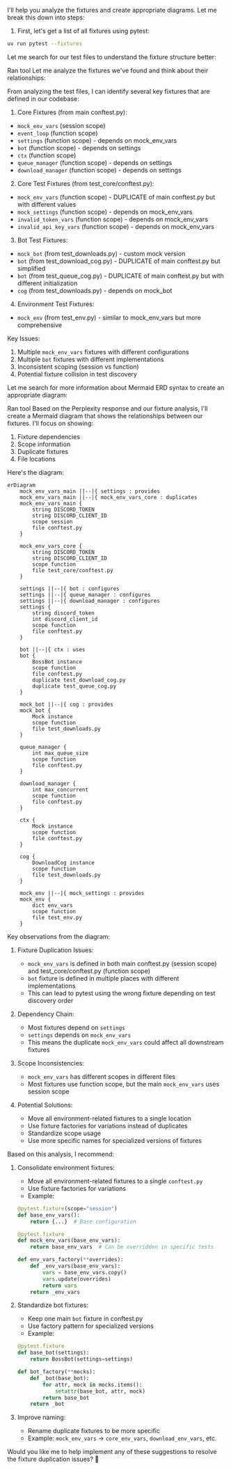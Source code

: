 I'll help you analyze the fixtures and create appropriate diagrams. Let me break this down into steps:

1. First, let's get a list of all fixtures using pytest:

```bash
uv run pytest --fixtures
```
Let me search for our test files to understand the fixture structure better:

Ran tool
Let me analyze the fixtures we've found and think about their relationships:

<thinking>
From analyzing the test files, I can identify several key fixtures that are defined in our codebase:

1. Core Fixtures (from main conftest.py):
- `mock_env_vars` (session scope)
- `event_loop` (function scope)
- `settings` (function scope) - depends on mock_env_vars
- `bot` (function scope) - depends on settings
- `ctx` (function scope)
- `queue_manager` (function scope) - depends on settings
- `download_manager` (function scope) - depends on settings

2. Core Test Fixtures (from test_core/conftest.py):
- `mock_env_vars` (function scope) - DUPLICATE of main conftest.py but with different values
- `mock_settings` (function scope) - depends on mock_env_vars
- `invalid_token_vars` (function scope) - depends on mock_env_vars
- `invalid_api_key_vars` (function scope) - depends on mock_env_vars

3. Bot Test Fixtures:
- `mock_bot` (from test_downloads.py) - custom mock version
- `bot` (from test_download_cog.py) - DUPLICATE of main conftest.py but simplified
- `bot` (from test_queue_cog.py) - DUPLICATE of main conftest.py but with different initialization
- `cog` (from test_downloads.py) - depends on mock_bot

4. Environment Test Fixtures:
- `mock_env` (from test_env.py) - similar to mock_env_vars but more comprehensive

Key Issues:
1. Multiple `mock_env_vars` fixtures with different configurations
2. Multiple `bot` fixtures with different implementations
3. Inconsistent scoping (session vs function)
4. Potential fixture collision in test discovery

Let me search for more information about Mermaid ERD syntax to create an appropriate diagram:
</thinking>

Ran tool
Based on the Perplexity response and our fixture analysis, I'll create a Mermaid diagram that shows the relationships between our fixtures. I'll focus on showing:
1. Fixture dependencies
2. Scope information
3. Duplicate fixtures
4. File locations

Here's the diagram:

```mermaid
erDiagram
    mock_env_vars_main ||--|{ settings : provides
    mock_env_vars_main ||--|{ mock_env_vars_core : duplicates
    mock_env_vars_main {
        string DISCORD_TOKEN
        string DISCORD_CLIENT_ID
        scope session
        file conftest.py
    }

    mock_env_vars_core {
        string DISCORD_TOKEN
        string DISCORD_CLIENT_ID
        scope function
        file test_core/conftest.py
    }

    settings ||--|{ bot : configures
    settings ||--|{ queue_manager : configures
    settings ||--|{ download_manager : configures
    settings {
        string discord_token
        int discord_client_id
        scope function
        file conftest.py
    }

    bot ||--|{ ctx : uses
    bot {
        BossBot instance
        scope function
        file conftest.py
        duplicate test_download_cog.py
        duplicate test_queue_cog.py
    }

    mock_bot ||--|{ cog : provides
    mock_bot {
        Mock instance
        scope function
        file test_downloads.py
    }

    queue_manager {
        int max_queue_size
        scope function
        file conftest.py
    }

    download_manager {
        int max_concurrent
        scope function
        file conftest.py
    }

    ctx {
        Mock instance
        scope function
        file conftest.py
    }

    cog {
        DownloadCog instance
        scope function
        file test_downloads.py
    }

    mock_env ||--|{ mock_settings : provides
    mock_env {
        dict env_vars
        scope function
        file test_env.py
    }
```

<thinking>
Key observations from the diagram:

1. Fixture Duplication Issues:
   - `mock_env_vars` is defined in both main conftest.py (session scope) and test_core/conftest.py (function scope)
   - `bot` fixture is defined in multiple places with different implementations
   - This can lead to pytest using the wrong fixture depending on test discovery order

2. Dependency Chain:
   - Most fixtures depend on `settings`
   - `settings` depends on `mock_env_vars`
   - This means the duplicate `mock_env_vars` could affect all downstream fixtures

3. Scope Inconsistencies:
   - `mock_env_vars` has different scopes in different files
   - Most fixtures use function scope, but the main `mock_env_vars` uses session scope

4. Potential Solutions:
   - Move all environment-related fixtures to a single location
   - Use fixture factories for variations instead of duplicates
   - Standardize scope usage
   - Use more specific names for specialized versions of fixtures
</thinking>

Based on this analysis, I recommend:

1. Consolidate environment fixtures:
   - Move all environment-related fixtures to a single `conftest.py`
   - Use fixture factories for variations
   - Example:
   ```python
   @pytest.fixture(scope="session")
   def base_env_vars():
       return {...}  # Base configuration

   @pytest.fixture
   def mock_env_vars(base_env_vars):
       return base_env_vars  # Can be overridden in specific tests

   def env_vars_factory(**overrides):
       def _env_vars(base_env_vars):
           vars = base_env_vars.copy()
           vars.update(overrides)
           return vars
       return _env_vars
   ```

2. Standardize bot fixtures:
   - Keep one main `bot` fixture in conftest.py
   - Use factory pattern for specialized versions
   - Example:
   ```python
   @pytest.fixture
   def base_bot(settings):
       return BossBot(settings=settings)

   def bot_factory(**mocks):
       def _bot(base_bot):
           for attr, mock in mocks.items():
               setattr(base_bot, attr, mock)
           return base_bot
       return _bot
   ```

3. Improve naming:
   - Rename duplicate fixtures to be more specific
   - Example: `mock_env_vars` → `core_env_vars`, `download_env_vars`, etc.

Would you like me to help implement any of these suggestions to resolve the fixture duplication issues? 🔧
